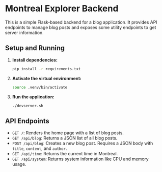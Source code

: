 # Montreal Explorer Backend

This is a simple Flask-based backend for a blog application. It provides API endpoints to manage blog posts and exposes some utility endpoints to get server information.

## Setup and Running

1.  **Install dependencies:** 
    ```bash
    pip install -r requirements.txt
    ```
2.  **Activate the virtual environment:**
    ```bash
    source .venv/bin/activate
    ```
3.  **Run the application:**
    ```bash
    ./devserver.sh
    ```

## API Endpoints

*   `GET /`: Renders the home page with a list of blog posts.
*   `GET /api/blog`: Returns a JSON list of all blog posts.
*   `POST /api/blog`: Creates a new blog post. Requires a JSON body with `title`, `content`, and `author`.
*   `GET /api/time`: Returns the current time in Montreal.
*   `GET /api/system`: Returns system information like CPU and memory usage.